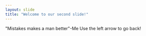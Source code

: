 ```yaml
---
layout: slide
title: "Welcome to our second slide!"
---
```

"Mistakes makes a man better"-Me
Use the left arrow to go back!
